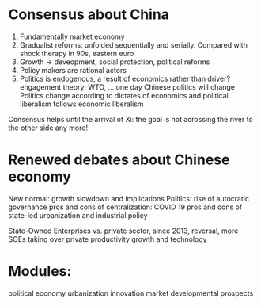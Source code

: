 # Consensus about China
1. Fundamentally market economy
2. Gradualist reforms: unfolded sequentially and serially. Compared with shock therapy in 90s, eastern euro
3. Growth -> deveopment, social protection, political reforms
4. Policy makers are rational actors
5. Politics is endogenous, a result of economics rather than driver? 
engagement theory: WTO, ... one day Chinese politics will change 
Politics change according to dictates of economics and political liberalism follows economic liberalism

Consensus helps until the arrival of Xi: the goal is not acrossing the river to the other side any more!

# Renewed debates about Chinese economy
New normal: growth slowdown and implications
Politics: rise of autocratic governance
pros and cons of centralization: COVID 19
pros and cons of state-led urbanization and industrial policy

State-Owned Enterprises vs. private sector, since 2013, reversal, more SOEs taking over private
productivity growth and technology


# Modules:
political economy
urbanization
innovation market
developmental prospects
